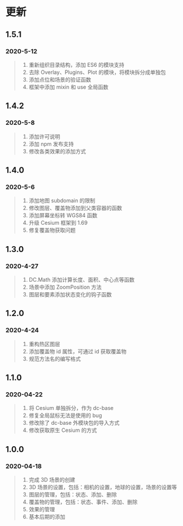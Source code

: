# 更新

## 1.5.1

### 2020-5-12

> 1. 重新组织目录结构，添加 ES6 的模块支持
> 2. 去除 Overlay、Plugins、Plot 的模块，将模块拆分成单独包
> 3. 添加点位和场景的验证函数
> 4. 框架中添加 mixin 和 use 全局函数

## 1.4.2

### 2020-5-8

> 1. 添加许可说明
> 2. 添加 npm 发布支持
> 3. 修改各类效果的添加方式

## 1.4.0

### 2020-5-6

> 1. 添加地图 subdomain 的限制
> 2. 修改图层、覆盖物添加到父类容器的函数
> 3. 添加屏幕坐标转 WGS84 函数
> 4. 升级 Cesium 框架到 1.69
> 5. 修复覆盖物获取问题

## 1.3.0

### 2020-4-27

> 1. DC.Math 添加计算长度、面积、中心点等函数
> 2. 场景中添加 ZoomPosition 方法
> 3. 图层和要素添加状态变化的钩子函数

## 1.2.0

### 2020-4-24

> 1. 重构热区图层
> 2. 添加覆盖物 id 属性，可通过 id 获取覆盖物
> 3. 规范方法名的编写格式

## 1.1.0

### 2020-04-22

> 1. 将 Cesium 单独拆分，作为 dc-base
> 2. 修复全局鼠标无法是使用的 bug
> 3. 修改除了 dc-base 外模块包的导入方式
> 4. 修改获取原生 Cesium 的方式

## 1.0.0

### 2020-04-18

> 1. 完成 3D 场景的创建
> 2. 3D 场景的设置，包括：相机的设置，地球的设置，场景的设置等
> 3. 图层的管理，包括：状态、添加、删除
> 4. 覆盖物的管理，包括：状态、事件、添加、删除
> 5. 效果的管理
> 6. 基本后期的添加
